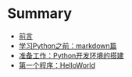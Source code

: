 # Summary

* [前言](README.md)
* [学习Python之前：markdown篇](markdown.md)
* [准备工作：Python开发环境的搭建](installation.md)
* [第一个程序：HelloWorld](HelloWorld.md)
